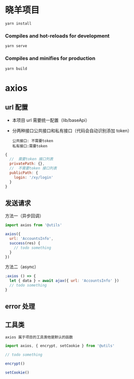 # 晓羊项目

```
yarn install

```

### Compiles and hot-reloads for development

```
yarn serve
```

### Compiles and minifies for production

```
yarn build
```

# axios

## url 配置

- 本项目 url 需要统一配置（lib/baseApi）

- 分两种接口公共接口和私有接口（代码会自动识别添加 token）

      公共接口: 不需要token
      私有接口:需要token

```js
{
  //  需要token 接口列表
  privatePath: {},
  //  不需要token 接口列表
  publicPath: {
    login: '/xy/login'
  }
}
```

## 发送请求

方法一（异步回调）

```js
import axios from '@utils'

axios({
  url: 'AccountsInfo',
  success(res) {
    // todo something
  }
})
```

方法二（async）

```js
;axios () => {
  let { data } = await ajax({ url: 'AccountsInfo' })
  // todo something
}
```

## error 处理

## 工具类

    axios 属于项目的工具类他是默认的函数

```js
import axios, { encrypt, setCookie } from '@utils'

// todo something

encrypt()

setCookie()
```
